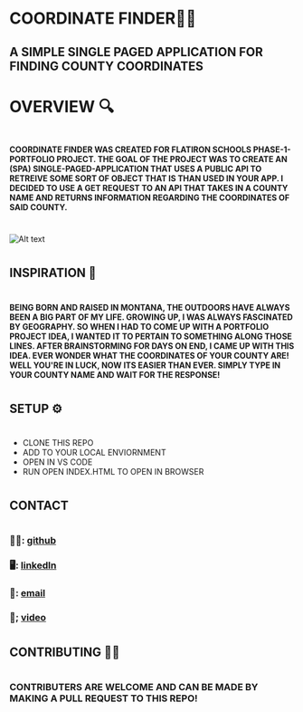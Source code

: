 # **COORDINATE FINDER**📍🧭
## A SIMPLE SINGLE PAGED APPLICATION FOR FINDING COUNTY COORDINATES 
#
# OVERVIEW 🔍
#
#### COORDINATE FINDER WAS CREATED FOR FLATIRON SCHOOLS PHASE-1-PORTFOLIO PROJECT. THE GOAL OF THE PROJECT WAS TO CREATE AN (SPA) SINGLE-PAGED-APPLICATION THAT USES A PUBLIC API TO RETREIVE SOME SORT OF OBJECT THAT IS THAN USED IN YOUR APP. I DECIDED TO USE A GET REQUEST TO AN API THAT TAKES IN A COUNTY NAME AND RETURNS INFORMATION REGARDING THE COORDINATES OF SAID COUNTY.
#
![Alt text](https://github.com/cadeslayden/phase-1-final-project-coordinate-finder/blob/main/Screen_Recording_2023-02-09_at_11_54_34_AM_AdobeExpress.gif?raw=true) 
#
## INSPIRATION 🌲
#
#### BEING BORN AND RAISED IN MONTANA, THE OUTDOORS HAVE ALWAYS BEEN A BIG PART OF MY LIFE. GROWING UP, I WAS ALWAYS FASCINATED BY GEOGRAPHY. SO WHEN I HAD TO COME UP WITH A PORTFOLIO PROJECT IDEA, I WANTED IT TO PERTAIN TO SOMETHING ALONG THOSE LINES. AFTER BRAINSTORMING FOR DAYS ON END, I CAME UP WITH THIS IDEA. EVER WONDER WHAT THE COORDINATES OF YOUR COUNTY ARE! WELL YOU'RE IN LUCK, NOW ITS EASIER THAN EVER. SIMPLY TYPE IN YOUR COUNTY NAME AND WAIT FOR THE RESPONSE!
#
## SETUP ⚙️
#
- CLONE THIS REPO
- ADD TO YOUR LOCAL ENVIORNMENT 
- OPEN IN VS CODE
- RUN OPEN INDEX.HTML TO OPEN IN BROWSER
#
## CONTACT
#
### 👨‍💻: [github](https://github.com/cadeslayden)
### 🖥️: [linkedln](https://www.linkedin.com/in/cade-slayden-a7665a200/)
### 📧: [email](cslayden3@gmail.com)
### 🎥; [video](https://youtu.be/TbP99Ik9xrQ)
#
## CONTRIBUTING 🙋‍♂️
# 
### CONTRIBUTERS ARE WELCOME AND CAN BE MADE BY MAKING A PULL REQUEST TO THIS REPO!






